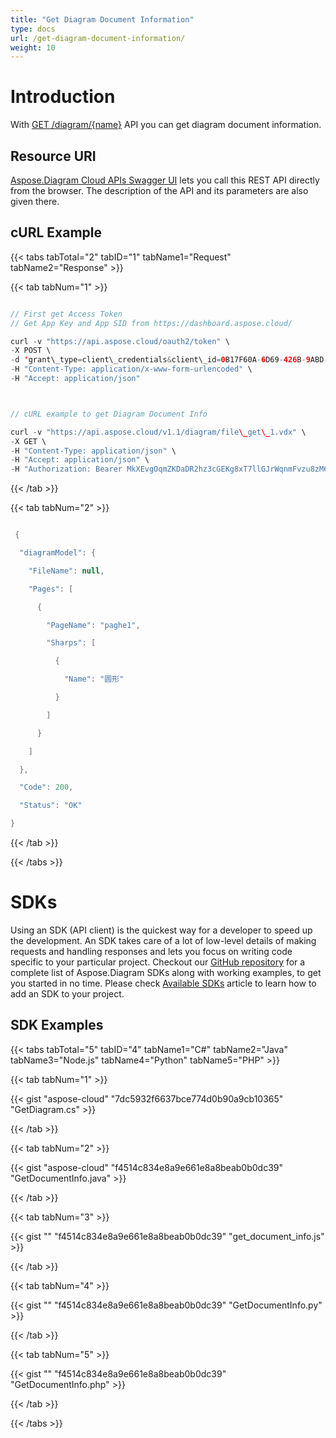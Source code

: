```yaml
---
title: "Get Diagram Document Information"
type: docs
url: /get-diagram-document-information/
weight: 10
---
```


# **Introduction**
With [GET /diagram/{name}](https://apireference.aspose.cloud/diagram/#!/DiagramFile/DiagramFile_GetDiagram) API you can get diagram document information.
## **Resource URI**
[Aspose.Diagram Cloud APIs Swagger UI](https://apireference.aspose.cloud/diagram/) lets you call this REST API directly from the browser. The description of the API and its parameters are also given there. 
## **cURL Example**
{{< tabs tabTotal="2" tabID="1" tabName1="Request" tabName2="Response" >}}

{{< tab tabNum="1" >}}

```java

// First get Access Token
// Get App Key and App SID from https://dashboard.aspose.cloud/

curl -v "https://api.aspose.cloud/oauth2/token" \
-X POST \
-d 'grant\_type=client\_credentials&client\_id=0B17F60A-6D69-426B-9ABD-79F35A6E9F7B&client\_secret=53b8b19adffa41a3e87dbbd8858977ae' \
-H "Content-Type: application/x-www-form-urlencoded" \
-H "Accept: application/json"



// cURL example to get Diagram Document Info

curl -v "https://api.aspose.cloud/v1.1/diagram/file\_get\_1.vdx" \
-X GET \
-H "Content-Type: application/json" \
-H "Accept: application/json" \
-H "Authorization: Bearer MkXEvgOqmZKDaDR2hz3cGEKg8xT7llGJrWqnmFvzu8zM6XzgZ3mFsko--AmqZfQPIIjkEL4G8ONGqcEMHjsgqf7QK6IqjQyHzkDtZ\_osOvOQvjolhibZ0dy238Tq\_C4PgOQgL82N2l0bz4RksV56oByU8mdb0l\_mI-yhNeQqLuZHxjF7Dmqdkigitkb4Lo2CtN5ANnnTYB9ueS2GVwuqwsEm04qk8eGvYvg1DqYYThGki0vKKpHBQh3q7mliSSRKs5W8opSqWdJ76RExKDyJjrOMLub431t4BzdOhSA8E52-\_OJM7fND5hOr2kxXpvwl9AMADRR7CxLtX89UqrNwqhcw1FHuEEZtRdln5k1r-t9dWTdKxJeMpUEGaLnvTNBKtt4s6IAevbdtdkKYMSsSOhZhww9Cfvc6RSEk6ipBLMrE4Tdo"

```

{{< /tab >}}

{{< tab tabNum="2" >}}

```java

 {

  "diagramModel": {

    "FileName": null,

    "Pages": [

      {

        "PageName": "paghe1",

        "Sharps": [

          {

            "Name": "圆形"

          }

        ]

      }

    ]

  },

  "Code": 200,

  "Status": "OK"

}

```

{{< /tab >}}

{{< /tabs >}}
# **SDKs**
Using an SDK (API client) is the quickest way for a developer to speed up the development. An SDK takes care of a lot of low-level details of making requests and handling responses and lets you focus on writing code specific to your particular project. Checkout our [GitHub repository](https://github.com/aspose-diagram-cloud) for a complete list of Aspose.Diagram SDKs along with working examples, to get you started in no time. Please check [Available SDKs](/available-sdks/) article to learn how to add an SDK to your project.
## **SDK Examples**
{{< tabs tabTotal="5" tabID="4" tabName1="C#" tabName2="Java" tabName3="Node.js" tabName4="Python" tabName5="PHP" >}}

{{< tab tabNum="1" >}}

{{< gist "aspose-cloud" "7dc5932f6637bce774d0b90a9cb10365" "GetDiagram.cs" >}}

{{< /tab >}}

{{< tab tabNum="2" >}}

{{< gist "aspose-cloud" "f4514c834e8a9e661e8a8beab0b0dc39" "GetDocumentInfo.java" >}}

{{< /tab >}}

{{< tab tabNum="3" >}}

{{< gist "" "f4514c834e8a9e661e8a8beab0b0dc39" "get\_document\_info.js" >}}

{{< /tab >}}

{{< tab tabNum="4" >}}

{{< gist "" "f4514c834e8a9e661e8a8beab0b0dc39" "GetDocumentInfo.py" >}}

{{< /tab >}}

{{< tab tabNum="5" >}}

{{< gist "" "f4514c834e8a9e661e8a8beab0b0dc39" "GetDocumentInfo.php" >}}

{{< /tab >}}

{{< /tabs >}}



